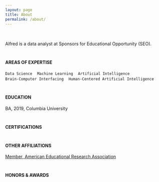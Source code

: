 ```yaml
---
layout: page
title: About
permalink: /about/
---
```


<div style = "text-align:center; font-style: italic; font-size: 1.1em; margin-top:3em"></div>

<div style = "margin-bottom:3em">
Alfred is a data analyst at Sponsors for Educational Opportunity (SEO).
</div>


<div style = "margin-bottom:3em">
<h4>AREAS OF EXPERTISE</h4>
<code><a>Data Science</a></code>&nbsp;&nbsp;&nbsp;  <code>Machine Learning</code>&nbsp;&nbsp;&nbsp;   <code>Artificial Intelligence</code><br>	
<code>Brain-Computer Interfacing</code>&nbsp;&nbsp;&nbsp;   <code>Human-Centered Artificial Intelligence</code>
</div>

<div style = "margin-bottom:3em">
<h4>EDUCATION</h4>
BA, 2019, Columbia University 
</div>

<div style = "margin-bottom:3em">
<h4>CERTIFICATIONS</h4>
</div>

<div style = "margin-bottom:3em">
<h4>OTHER AFFILIATIONS</h4>
<a href = "https://www.aera.net/">Member, American Educational Research Association</a>
<!-- Chair, Member, Allied Health Member,  -->
</div>


<div style = "margin-bottom:3em">
<h4>HONORS & AWARDS</h4>
<!-- Mellon Teaching Fellow, Barnard College, 2006-2007
APERG Scholar, Mid-Atlantic States Section of the Air and Waste Management Association (MASS-A&WMA) Air Pollution Educational Research Grant Program (APERG), 2006-2007
Dissertations Initiative for Advancement of Climate-Change Research (DISCCRS) Scholar, 2006 -->
</div>



<!-- SELECT URBAN HEALTH ACTIVITIES
NYC Climate-Health Adaptation Workgroup: The NYC Department of Health and Mental Hygiene (DOH), along with the Mayor's Office of Long-Term Planning and Sustainability, has convened public health experts from city agencies, academic institutions, and non-governmental organizations to form the Public Health Adaptation Workgroup. The mission of the Workgroup is to play an integral role in the development of a citywide Public Health Climate Change Adaptation Plan by: - Applying evidence-based best practices and/or personal and agency expertise and experience - Reviewing existing plans, proposed interventions and prevention efforts - Providing information and/or data on agency activities and scope of activities Dr Knowlton is representing NRDC among the NGOs (non-governmental organizations) participating on the workgroup.
IRI Summer Climate Institute: IRI uses a science-based approach to enhance society's capability to understand, anticipate and manage the impacts of climate in order to improve human welfare and the environment, especially in developing countries. IRI's sumemr climate-health institute at their campus just north of NYC attracts global climate and health professionals to discuss cutting-edge research questions.
The New York Climate and Health Project: An integrated modeling system was developed and used to assess potential future health impacts of climate change in the NYC metropolitan region.
SELECT GLOBAL ACTIVITIES
NRDC's India Initiative: Preparing for Public Health Impacts of Climate Change: Heat waves, floods, and infectious disease outbreaks are just some of the public health threats in India that could by exacerbated by climate change. Communities need the ability to assess their own climate-related public health risks and put effective adaptation measures into place. NRDC's India Initiative is working with a premier Indian health organization to develop a climate-health preparedness plan in a major Indian city, Ahmedabad, Gujarat, focused on preventing heat-related deaths and illnesses. The India Initiative is also working to assess the vulnerabilities of local communities to extreme heat events and to develop municipal strategies for preparing and responding to climate emergencies. -->
